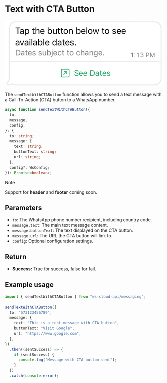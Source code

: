 # Text with CTA Button

[<Badge type="tip" text="api docs" />](https://developers.facebook.com/docs/whatsapp/cloud-api/messages/interactive-cta-url-messages)

![cta button message](img/cta.png)

The `sendTextWithCTAButton` function allows you to send a text message with a Call-To-Action (CTA) button to a WhatsApp number.

```ts
async function sendTextWithCTAButton({
  to,
  message,
  config,
}: {
  to: string;
  message: {
    text: string;
    buttonText: string;
    url: string;
  };
  config?: WsConfig;
}): Promise<boolean>;
```

> [!NOTE]
> Support for **header** and **footer** coming soon.

## Parameters

- `to`: The WhatsApp phone number recipient, including country code.
- `message.text`: The main text message content.
- `message.buttonText`: The text displayed on the CTA button.
- `message.url`: The URL the CTA button will link to.
- `config`: Optional configuration settings.

## Return

- **Success:** True for success, false for fail.

## Example usage

```ts
import { sendTextWithCTAButton } from "ws-cloud-api/messaging";

sendTextWithCTAButton({
  to: "573123456789",
  message: {
    text: "This is a test message with CTA button",
    buttonText: "Visit Google",
    url: "https://www.google.com",
  },
})
  .then((sentSuccess) => {
    if (sentSuccess) {
      console.log("Message with CTA button sent");
    }
  })
  .catch(console.error);
```